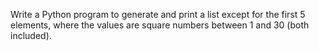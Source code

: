 Write a Python program to generate and print a list except for the first 5 elements, where the values are square numbers between 1 and 30 (both included).